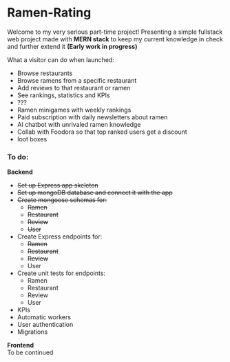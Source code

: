 # Ramen-Rating

Welcome to my very serious part-time project! Presenting a simple fullstack web project made with **MERN stack** to keep my current knowledge in check and further extend it  **(Early work in progress)**  

What a visitor can do when launched:  
* Browse restaurants  
* Browse ramens from a specific restaurant
* Add reviews to that restaurant or ramen
* See rankings, statistics and KPIs
* ???
* Ramen minigames with weekly rankings
* Paid subscription with daily newsletters about ramen
* AI chatbot with unrivaled ramen knowledge
* Collab with Foodora so that top ranked users get a discount
* loot boxes

### To do: ###  
**Backend**  
* ~~Set up Express app skeleton~~
* ~~Set up mongoDB database and connect it with the app~~
* ~~Create mongoose schemas for:~~
  - ~~Ramen~~
  - ~~Restaurant~~
  - ~~Review~~
  - ~~User~~
* Create Express endpoints for:
  - ~~Ramen~~
  - ~~Restaurant~~
  - ~~Review~~
  - User
* Create unit tests for endpoints:
  - Ramen
  - Restaurant
  - Review
  - User
* KPIs
* Automatic workers
* User authentication
* Migrations

**Frontend**  
To be continued
